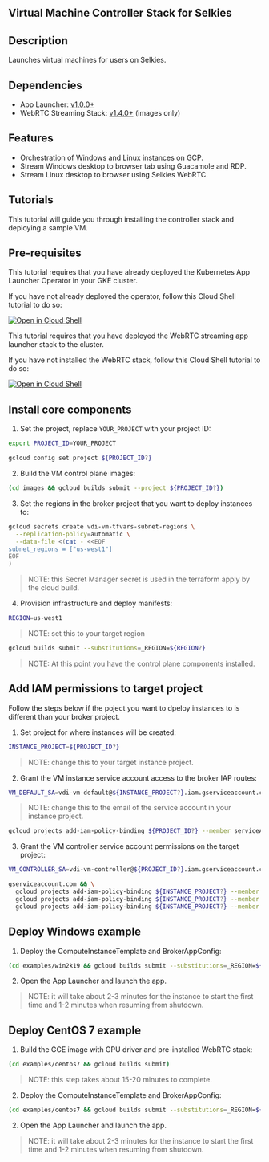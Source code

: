 ## Virtual Machine Controller Stack for Selkies

## Description

Launches virtual machines for users on Selkies.

## Dependencies

- App Launcher: [v1.0.0+](https://github.com/selkies-project/selkies/tree/v1.0.0)
- WebRTC Streaming Stack: [v1.4.0+](https://github.com/selkies-project/selkies-vdi/tree/v1.4.0) (images only)

## Features

- Orchestration of Windows and Linux instances on GCP.
- Stream Windows desktop to browser tab using Guacamole and RDP.
- Stream Linux desktop to browser using Selkies WebRTC.

## Tutorials

This tutorial will guide you through installing the controller stack and deploying a sample VM.

## Pre-requisites

This tutorial requires that you have already deployed the Kubernetes App Launcher Operator in your GKE cluster.

If you have not already deployed the operator, follow this Cloud Shell tutorial to do so:

[![Open in Cloud Shell](https://gstatic.com/cloudssh/images/open-btn.svg)](https://ssh.cloud.google.com/cloudshell/editor?cloudshell_git_repo=https://github.com/selkies-project/selkies&cloudshell_git_branch=master&cloudshell_tutorial=setup/README.md)

This tutorial requires that you have deployed the WebRTC streaming app launcher stack to the cluster.

If you have not installed the WebRTC stack, follow this Cloud Shell tutorial to do so:

[![Open in Cloud Shell](https://gstatic.com/cloudssh/images/open-btn.svg)](https://ssh.cloud.google.com/cloudshell/editor?cloudshell_git_repo=https://github.com/selkies-project/selkies-vdi&cloudshell_git_branch=master&&cloudshell_tutorial=tutorials/gke/00_Setup.md)

## Install core components

1. Set the project, replace `YOUR_PROJECT` with your project ID:

```bash
export PROJECT_ID=YOUR_PROJECT
```

```bash
gcloud config set project ${PROJECT_ID?}
```

2. Build the VM control plane images:

```bash
(cd images && gcloud builds submit --project ${PROJECT_ID?})
```

3. Set the regions in the broker project that you want to deploy instances to:

```bash
gcloud secrets create vdi-vm-tfvars-subnet-regions \
  --replication-policy=automatic \
  --data-file <(cat - <<EOF
subnet_regions = ["us-west1"]
EOF
)
```

> NOTE: this Secret Manager secret is used in the terraform apply by the cloud build.

4. Provision infrastructure and deploy manifests:

```bash
REGION=us-west1
```

> NOTE: set this to your target region

```bash
gcloud builds submit --substitutions=_REGION=${REGION?}
```

> NOTE: At this point you have the control plane components installed.

## Add IAM permissions to target project

Follow the steps below if the poject you want to dpeloy instances to is different than your broker project.

1. Set project for where instances will be created:

```bash
INSTANCE_PROJECT=${PROJECT_ID?}
```

> NOTE: change this to your target instance project.

2. Grant the VM instance service account access to the broker IAP routes:

```bash
VM_DEFAULT_SA=vdi-vm-default@${INSTANCE_PROJECT?}.iam.gserviceaccount.com
```

> NOTE: change this to the email of the service account in your instance project.

```bash
gcloud projects add-iam-policy-binding ${PROJECT_ID?} --member serviceAccount:${VM_DEFAULT_SA?} --role roles/iap.httpsResourceAccessor
```

3. Grant the VM controller service account permissions on the target project:

```bash
VM_CONTROLLER_SA=vdi-vm-controller@${PROJECT_ID?}.iam.gserviceaccount.com
```

```bash
gserviceaccount.com && \
  gcloud projects add-iam-policy-binding ${INSTANCE_PROJECT?} --member serviceAccount:${VM_CONTROLLER_SA?} --role roles/compute.instanceAdmin.v1 && \
  gcloud projects add-iam-policy-binding ${INSTANCE_PROJECT?} --member serviceAccount:${VM_CONTROLLER_SA?} --role roles/iam.serviceAccountUser && \
  gcloud projects add-iam-policy-binding ${INSTANCE_PROJECT?} --member serviceAccount:${VM_CONTROLLER_SA?} --role roles/iap.tunnelResourceAccessor
```

## Deploy Windows example

1. Deploy the ComputeInstanceTemplate and BrokerAppConfig:

```bash
(cd examples/win2k19 && gcloud builds submit --substitutions=_REGION=${REGION})
```

2. Open the App Launcher and launch the app.

> NOTE: it will take about 2-3 minutes for the instance to start the first time and 1-2 minutes when resuming from shutdown.

## Deploy CentOS 7 example

1. Build the GCE image with GPU driver and pre-installed WebRTC stack:

```bash
(cd examples/centos7 && gcloud builds submit)
```

> NOTE: this step takes about 15-20 minutes to complete.

2. Deploy the ComputeInstanceTemplate and BrokerAppConfig:

```bash
(cd examples/centos7 && gcloud builds submit --substitutions=_REGION=${REGION})
```

2. Open the App Launcher and launch the app.

> NOTE: it will take about 2-3 minutes for the instance to start the first time and 1-2 minutes when resuming from shutdown.
